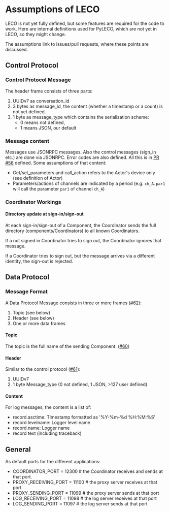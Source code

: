 # Assumptions of LECO

LECO is not yet fully defined, but some features are required for the code to work.
Here are internal definitions used for PyLECO, which are not yet in LECO, so they might change.

The assumptions link to issues/pull requests, where these points are discussed.

## Control Protocol

### Control Protocol Message

The header frame consists of three parts:
1. UUIDv7 as conversation_id
2. 3 bytes as message_id, the content (whether a timestamp or a count) is not yet defined.
3. 1 byte as message_type which contains the serialization scheme:
   - 0 means not defined,
   - 1 means JSON, our default

### Message content

Messages use JSONRPC messages.
Also the control messages (sign_in etc.) are done via JSONRPC.
Error codes are also defined.
All this is in [PR #56](https://github.com/pymeasure/leco-protocol/pull/56) defined.
Some assumptions of that content:
* Get/set_parameters and call_action refers to the Actor's device only (see definition of Actor)
* Parameters/actions of channels are indicated by a period (e.g. `ch_A.par1` will call the parameter `par1` of channel `ch_A`)


### Coordinator Workings

#### Directory update at sign-in/sign-out

At each sign-in/sign-out of a Component, the Coordinator sends the full directory (components/Coordinators) to all known Coordinators.

If a not signed in Coordinator tries to sign out, the Coordinator ignores that message.

If a Coordinator tries to sign out, but the message arrives via a different identity, the sign-out is rejected.


## Data Protocol

### Message Format

A Data Protocol Message consists in three or more frames ([#62](https://github.com/pymeasure/leco-protocol/issues/62)):
1. Topic (see below)
2. Header (see below)
3. One or more data frames

#### Topic

The topic is the full name of the sending Component. ([#60](https://github.com/pymeasure/leco-protocol/issues/60))

#### Header

Similar to the control protocol ([#61](https://github.com/pymeasure/leco-protocol/issues/61)):
1. UUIDv7
2. 1 byte Message_type (0 not defined, 1 JSON, >127 user defined)

#### Content

For log messages, the content is a list of:
- record.asctime: Timestamp formatted as '%Y-%m-%d %H:%M:%S'
- record.levelname: Logger level name
- record.name: Logger name
- record text (including traceback)


## General

As default ports for the different applications:

- COORDINATOR_PORT = 12300  # the Coordinator receives and sends at that port.
- PROXY_RECEIVING_PORT = 11100  # the proxy server receives at that port
- PROXY_SENDING_PORT = 11099  # the proxy server sends at that port
- LOG_RECEIVING_PORT = 11098  # the log server receives at that port
- LOG_SENDING_PORT = 11097  # the log server sends at that port
